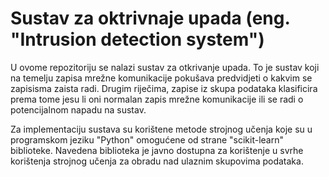 # Sustav za oktrivnaje upada (eng. "Intrusion detection system")

U ovome repozitoriju se nalazi sustav za otkrivanje upada. To je sustav koji na temelju zapisa mrežne komunikacije pokušava predvidjeti o kakvim se zapisisma zaista radi. Drugim riječima, zapise iz skupa podataka klasificira prema tome jesu li oni normalan zapis mrežne komunikacije ili se radi o potencijalnom napadu na sustav.

Za implementaciju sustava su korištene metode strojnog učenja koje su u programskom jeziku "Python" omogućene od strane "scikit-learn" biblioteke. Navedena biblioteka je javno dostupna za korištenje u svrhe korištenja strojnog učenja za obradu nad ulaznim skupovima podataka.
